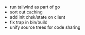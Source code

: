 - run tailwind as part of go
- sort out caching
- add init chsk/state on client
- fix trap in bin/build
- unify source trees for code sharing
